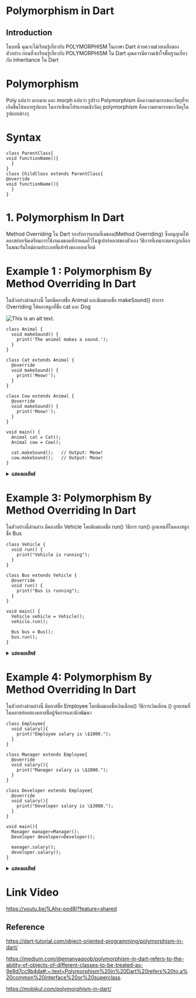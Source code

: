 # Polymorphism in Dart

## Introduction
ในบทนี้ คุณจะได้เรียนรู้เกี่ยวกับ POLYMORPHISM ในภาษา Dart ด้วยความช่วยเหลือของตัวอย่าง ก่อนที่จะเรียนรู้เกี่ยวกับ POLYMORPHISM ใน Dart คุณควรมีความเข้าใจพื้นฐานเกี่ยวกับ inheritance ใน Dart

# Polymorphism 
Poly แปลว่า มากมาย และ morph แปลว่า รูปร่าง Polymorphism คือความสามารถของวัตถุที่จะเกิดขึ้นได้หลายรูปแบบ ในการเขียนโปรแกรมเชิงวัตถุ polymorphism คือความสามารถของวัตถุในรูปแบบต่างๆ

# Syntax
```
class ParentClass{
void functionName(){
  }
}
class ChildClass extends ParentClass{
@override 
void functionName(){
  }
}
```

# 1. Polymorphism In Dart
Method Overriding ใน Dart รองรับการแทนที่เมธอด(Method Overriding) ซึ่งอนุญาตให้คลาสย่อยจัดเตรียมการใช้งานเมธอดที่กำหนดไว้ในซูเปอร์คลาสของตัวเอง วิธีการที่เหมาะสมจะถูกเลือกในขณะรันไทม์ตามประเภทที่แท้จริงของออบเจ็กต์

# Example 1 : Polymorphism By Method Overriding In Dart
ในตัวอย่างด้านล่างนี้ โดยมีคลาสชื่อ Animal และมีเมธอดชื่อ makeSound() ทำการ Overriding ให้คลาสลูกที่ชื่อ cat และ Dog 

![This is an alt text.](https://www.guru99.com/images/2/062920_1112_CPolymorphi1.png)
```
class Animal {
  void makeSound() {
    print('The animal makes a sound.');
  }
}

class Cat extends Animal {
  @override
  void makeSound() {
    print('Meow!');
  }
}

class Cow extends Animal {
  @override
  void makeSound() {
    print('Moow!');
  }
}

void main() {
  Animal cat = Cat();
  Animal cow = Cow();
  
  cat.makeSound();   // Output: Meow!
  cow.makeSound();   // Output: Moow!
}
```
<details>
<summary><strong>แสดงผลลัพธ์</strong></summary>
<pre>
<code>Cat : Meow!
Cow : Moow!</code>
</pre>
</details>

# Example 3: Polymorphism By Method Overriding In Dart
ในตัวอย่างนี้ด้านล่าง มีคลาสชื่อ Vehicle โดยมีเมธอดชื่อ run() วิธีการ run() ถูกแทนที่ในคลาสลูกชื่อ Bus

```
class Vehicle {
  void run() {
    print("Vehicle is running");
  }
}

class Bus extends Vehicle {
  @override
  void run() {
    print("Bus is running");
  }
}

void main() {
  Vehicle vehicle = Vehicle();
  vehicle.run();

  Bus bus = Bus();
  bus.run();
}
```
<details>
<summary><strong>แสดงผลลัพธ์</strong></summary>
<pre>
<code>Vehicle is running
Bus is running</code>
</pre>
</details>

# Example 4: Polymorphism By Method Overriding In Dart
ในตัวอย่างด้านล่างนี้ มีคลาสชื่อ Employee โดยมีเมธอดชื่อเงินเดือน() วิธีการเงินเดือน () ถูกแทนที่ในคลาสย่อยสองคลาสชื่อผู้จัดการและนักพัฒนา

```
class Employee{
  void salary(){
    print("Employee salary is \$1000.");
  }
}

class Manager extends Employee{
  @override
  void salary(){
    print("Manager salary is \$2000.");
  }
}

class Developer extends Employee{
  @override
  void salary(){
    print("Developer salary is \$3000.");
  }
}

void main(){
  Manager manager=Manager();
  Developer developer=Developer();
  
  manager.salary();
  developer.salary();
}
```

<details>
<summary><strong>แสดงผลลัพธ์</strong></summary>
<pre>
<code>Manager salary is $2000.
Developer salary is $3000.</code>
</pre>
</details>

# Link Video
https://youtu.be/1LAhx-pod8I?feature=shared

## Reference
https://dart-tutorial.com/object-oriented-programming/polymorphism-in-dart/

https://medium.com/@emanyaqoob/polymorphism-in-dart-refers-to-the-ability-of-objects-of-different-classes-to-be-treated-as-9e9d7cc9b4da#:~:text=Polymorphism%20in%20Dart%20refers%20to,a%20common%20interface%20or%20superclass.

https://mobikul.com/polymorphism-in-dart/
